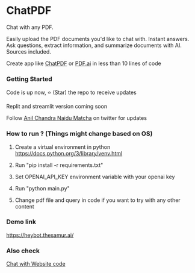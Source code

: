 # ChatPDF

Chat with any PDF. 

Easily upload the PDF documents you'd like to chat with. Instant answers. Ask questions, extract information, and summarize documents with AI. Sources included.

Create app like [ChatPDF](https://www.chatpdf.com/) or [PDF.ai](https://pdf.ai/) in less than 10 lines of code

### Getting Started

Code is up now, ⭐ (Star) the repo to receive updates

Replit and streamlit version coming soon

Follow [Anil Chandra Naidu Matcha](https://twitter.com/matchaman11) on twitter for updates

### How to run ? (Things might change based on OS)

1. Create a virtual environment in python https://docs.python.org/3/library/venv.html

2. Run "pip install -r requirements.txt"

3. Set OPENAI_API_KEY environment variable with your openai key

4. Run "python main.py"

5. Change pdf file and query in code if you want to try with any other content

### Demo link

https://heybot.thesamur.ai/

### Also check

[Chat with Website code](https://github.com/Anil-matcha/Website-to-Chatbot)
